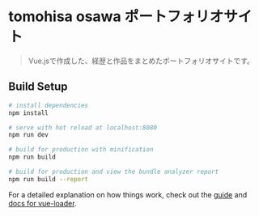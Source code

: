 # tomohisa osawa ポートフォリオサイト  

> Vue.jsで作成した、経歴と作品をまとめたポートフォリオサイトです。

## Build Setup

``` bash
# install dependencies
npm install

# serve with hot reload at localhost:8080
npm run dev

# build for production with minification
npm run build

# build for production and view the bundle analyzer report
npm run build --report
```

For a detailed explanation on how things work, check out the [guide](http://vuejs-templates.github.io/webpack/) and [docs for vue-loader](http://vuejs.github.io/vue-loader).

